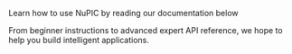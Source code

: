 <p class="lead">
  Learn how to use NuPIC by reading our documentation below
</p>

From beginner instructions to advanced expert API reference, we hope to help you
build intelligent applications.
